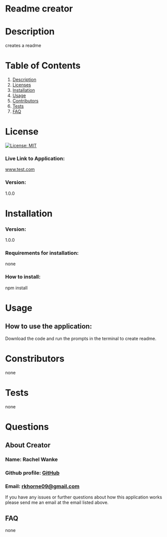 # **Readme creator**

  # **Description**
  
  creates a readme

  # **Table of Contents**

  1. [Description](#Description)
  2. [Licenses](#Licenses)
  3. [Installation](#Installation)
  4. [Usage](#Usage)
  6. [Contributors](#Contributors)
  7. [Tests](#Tests)
  8. [FAQ](#FAQ)

  # **License**

  [![License: MIT](https://img.shields.io/badge/License-MIT-yellow.svg)](https://opensource.org/licenses/MIT)

  ### Live Link to Application: 

  www.test.com 

  ### Version: 
  
  1.0.0

  # **Installation**

  ### Version: 
  
  1.0.0

  ### Requirements for installation: 

  none

  ### How to install: 

  npm install
  

  # **Usage**

  ## How to use the application: 
  Download the code and run the prompts in the terminal to create readme.
  

  # **Constributors** 
  none

  # **Tests** 
  none
  
  # **Questions**

  ## **About Creator**
  ### Name: Rachel Wanke

  ### Github profile: [GitHub](http://github.com/rwank14)

  ### Email: rkhorne09@gmail.com

  If you have any issues or further questions about how this application works please send me an email at the email listed above.


  ## **FAQ** 
  none

  